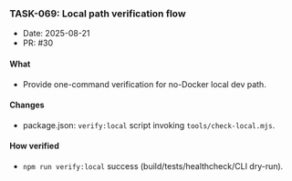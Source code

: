### TASK-069: Local path verification flow

- Date: 2025-08-21
- PR: #30

#### What
- Provide one-command verification for no-Docker local dev path.

#### Changes
- package.json: `verify:local` script invoking `tools/check-local.mjs`.

#### How verified
- `npm run verify:local` success (build/tests/healthcheck/CLI dry-run).


